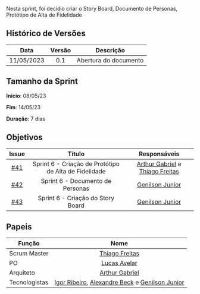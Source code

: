 Nesta sprint, foi decidio criar o Story Board, Documento de Personas, Protótipo de Alta de Fidelidade

## Histórico de Versões

|    Data    | Versão |       Descrição       |
| :--------: | :----: | :-------------------: |
| 11/05/2023 |  0.1   | Abertura do documento |

## Tamanho da Sprint

**Início**: 08/05/23

**Fim**: 14/05/23

**Duração**: 7 dias

## Objetivos

|                            Issue                             |              Título               |                    Responsáveis                     |
| :----------------------------------------------------------: | :-------------------------------: | :-------------------------------------------------: |
| [#41](https://github.com/fga-eps-mds/2023.1-GuiaUnB/issues/41) | Sprint 6 - Criação de Protótipo de Alta de Fidelidade | [Arthur Gabriel](https://github.com/ArthurGabrieel) e [Thiago Freitas](https://github.com/thiagorfreitas) |
| [#42](https://github.com/fga-eps-mds/2023.1-GuiaUnB/issues/42) | Sprint 6 - Documento de Personas | [Genilson Junior](https://github.com/GenilsonJunior99006) |
| [#43](https://github.com/fga-eps-mds/2023.1-GuiaUnB/issues/43) | Sprint 6 - Criação do Story Board | [Genilson Junior](https://github.com/GenilsonJunior99006) |




## Papeis

| Função        |                                                                           Nome                                                                            |
| ------------- | :-------------------------------------------------------------------------------------------------------------------------------------------------------: |
| Scrum Master  |                                                    [Thiago Freitas](https://github.com/thiagorfreitas)                                                    |
| PO            |                                                    [Lucas Avelar](https://github.com/LucasAvelar2711)                                                     |
| Arquiteto     |                                                    [Arthur Gabriel](https://github.com/ArthurGabrieel)                                                    |
| Tecnologistas | [Igor Ribeiro](https://github.com/igor-ribeir0), [Alexandre Beck](https://github.com/zzzBECK) e [Genilson Junior](https://github.com/GenilsonJunior99006) |a